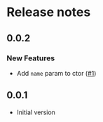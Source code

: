 # Release notes

<!-- do not remove -->

## 0.0.2

### New Features

- Add `name` param to ctor ([#1](https://github.com/fastai/tinykernel/issues/1))


## 0.0.1

- Initial version

